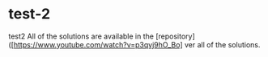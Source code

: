 # test-2
test2
All of the solutions are available in the [repository] ([https://www.youtube.com/watch?v=p3qvj9hO_Bo]  ver all of the solutions.
